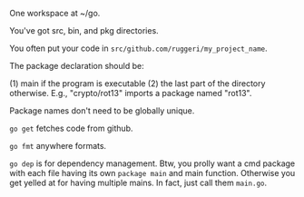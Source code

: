 One workspace at ~/go.

You've got src, bin, and pkg directories.

You often put your code in `src/github.com/ruggeri/my_project_name`.

The package declaration should be:

(1) main if the program is executable
(2) the last part of the directory otherwise. E.g., "crypto/rot13"
    imports a package named "rot13".

Package names don't need to be globally unique.

`go get` fetches code from github.

`go fmt` anywhere formats.

`go dep` is for dependency management. Btw, you prolly want a cmd
package with each file having its own `package main` and main
function. Otherwise you get yelled at for having multiple mains. In
fact, just call them `main.go`.
